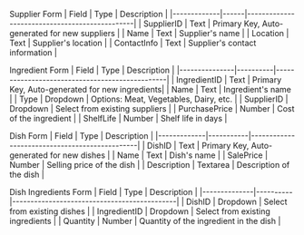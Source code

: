 Supplier Form
| Field       | Type | Description                                   |
|-------------|------|-----------------------------------------------|
| SupplierID  | Text | Primary Key, Auto-generated for new suppliers |
| Name        | Text | Supplier's name                               |
| Location    | Text | Supplier's location                           |
| ContactInfo | Text | Supplier's contact information                |


Ingredient Form
| Field         | Type     | Description                                    |
|---------------|----------|------------------------------------------------|
| IngredientID  | Text     | Primary Key, Auto-generated for new ingredients|
| Name          | Text     | Ingredient's name                              |
| Type          | Dropdown | Options: Meat, Vegetables, Dairy, etc.         |
| SupplierID    | Dropdown | Select from existing suppliers                 |
| PurchasePrice | Number   | Cost of the ingredient                         |
| ShelfLife     | Number   | Shelf life in days                             |


Dish Form
| Field       | Type      | Description                                   |
|-------------|-----------|-----------------------------------------------|
| DishID      | Text      | Primary Key, Auto-generated for new dishes    |
| Name        | Text      | Dish's name                                   |
| SalePrice   | Number    | Selling price of the dish                     |
| Description | Textarea  | Description of the dish                       |


Dish Ingredients Form
| Field        | Type     | Description                                 |
|--------------|----------|---------------------------------------------|
| DishID       | Dropdown | Select from existing dishes                 |
| IngredientID | Dropdown | Select from existing ingredients            |
| Quantity     | Number   | Quantity of the ingredient in the dish      |

